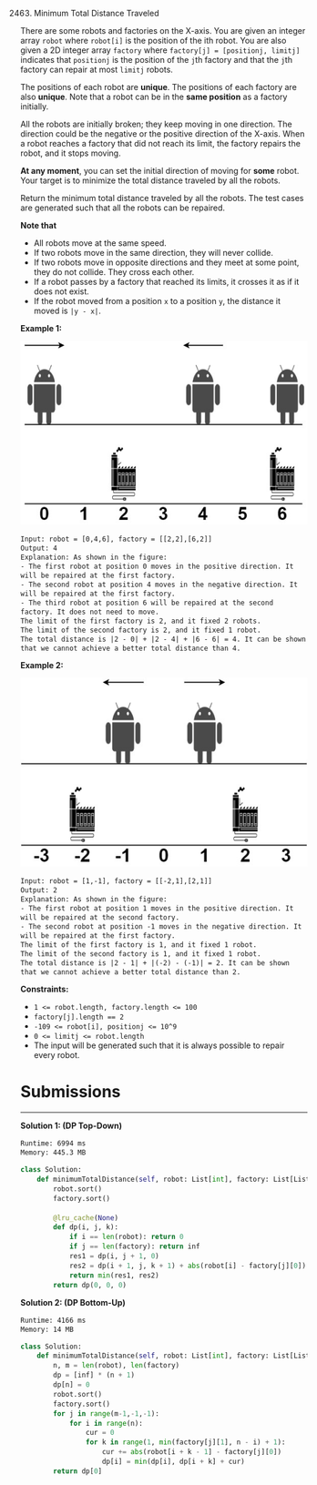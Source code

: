 2463. Minimum Total Distance Traveled

There are some robots and factories on the X-axis. You are given an integer array `robot` where `robot[i]` is the position of the ith robot. You are also given a 2D integer array `factory` where `factory[j] = [positionj, limitj]` indicates that `positionj` is the position of the `j`th factory and that the `j`th factory can repair at most `limitj` robots.

The positions of each robot are **unique**. The positions of each factory are also **unique**. Note that a robot can be in the **same position** as a factory initially.

All the robots are initially broken; they keep moving in one direction. The direction could be the negative or the positive direction of the X-axis. When a robot reaches a factory that did not reach its limit, the factory repairs the robot, and it stops moving.

**At any moment**, you can set the initial direction of moving for **some** robot. Your target is to minimize the total distance traveled by all the robots.

Return the minimum total distance traveled by all the robots. The test cases are generated such that all the robots can be repaired.

**Note that**

* All robots move at the same speed.
* If two robots move in the same direction, they will never collide.
* If two robots move in opposite directions and they meet at some point, they do not collide. They cross each other.
* If a robot passes by a factory that reached its limits, it crosses it as if it does not exist.
* If the robot moved from a position `x` to a position `y`, the distance it moved is `|y - x|`.
 

**Example 1:**

![2463_example1.jpg](img/2463_example1.jpg)
```
Input: robot = [0,4,6], factory = [[2,2],[6,2]]
Output: 4
Explanation: As shown in the figure:
- The first robot at position 0 moves in the positive direction. It will be repaired at the first factory.
- The second robot at position 4 moves in the negative direction. It will be repaired at the first factory.
- The third robot at position 6 will be repaired at the second factory. It does not need to move.
The limit of the first factory is 2, and it fixed 2 robots.
The limit of the second factory is 2, and it fixed 1 robot.
The total distance is |2 - 0| + |2 - 4| + |6 - 6| = 4. It can be shown that we cannot achieve a better total distance than 4.
```

**Example 2:**

![2463_example-2.jpg](img/2463_example-2.jpg)
```
Input: robot = [1,-1], factory = [[-2,1],[2,1]]
Output: 2
Explanation: As shown in the figure:
- The first robot at position 1 moves in the positive direction. It will be repaired at the second factory.
- The second robot at position -1 moves in the negative direction. It will be repaired at the first factory.
The limit of the first factory is 1, and it fixed 1 robot.
The limit of the second factory is 1, and it fixed 1 robot.
The total distance is |2 - 1| + |(-2) - (-1)| = 2. It can be shown that we cannot achieve a better total distance than 2.
```

**Constraints:**

* `1 <= robot.length, factory.length <= 100`
* `factory[j].length == 2`
* `-109 <= robot[i], positionj <= 10^9`
* `0 <= limitj <= robot.length`
* The input will be generated such that it is always possible to repair every robot.

# Submissions
---
**Solution 1: (DP Top-Down)**
```
Runtime: 6994 ms
Memory: 445.3 MB
```
```python
class Solution:
    def minimumTotalDistance(self, robot: List[int], factory: List[List[int]]) -> int:
        robot.sort()
        factory.sort()
        
        @lru_cache(None)
        def dp(i, j, k):
            if i == len(robot): return 0
            if j == len(factory): return inf
            res1 = dp(i, j + 1, 0)
            res2 = dp(i + 1, j, k + 1) + abs(robot[i] - factory[j][0]) if factory[j][1] > k else inf
            return min(res1, res2)
        return dp(0, 0, 0)
```

**Solution 2: (DP Bottom-Up)**
```
Runtime: 4166 ms
Memory: 14 MB
```
```python
class Solution:
    def minimumTotalDistance(self, robot: List[int], factory: List[List[int]]) -> int:
        n, m = len(robot), len(factory)
        dp = [inf] * (n + 1)
        dp[n] = 0
        robot.sort()
        factory.sort()
        for j in range(m-1,-1,-1):
            for i in range(n):
                cur = 0
                for k in range(1, min(factory[j][1], n - i) + 1):
                    cur += abs(robot[i + k - 1] - factory[j][0])
                    dp[i] = min(dp[i], dp[i + k] + cur)
        return dp[0]
```
